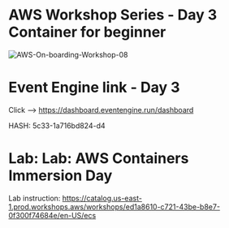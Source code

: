 # AWS Workshop Series - Day 3 Container for beginner

![AWS-On-boarding-Workshop-08](https://user-images.githubusercontent.com/58282807/190568040-1e9da003-58c6-4940-8cb4-2b750d6b2f2e.jpg)

# Event Engine link - Day 3
Click --> https://dashboard.eventengine.run/dashboard

HASH: 5c33-1a716bd824-d4

# Lab: Lab: AWS Containers Immersion Day
Lab instruction: https://catalog.us-east-1.prod.workshops.aws/workshops/ed1a8610-c721-43be-b8e7-0f300f74684e/en-US/ecs
